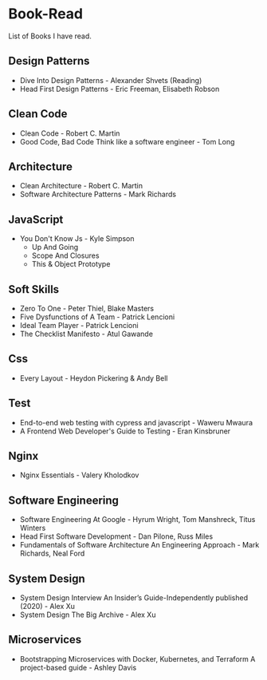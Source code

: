 # Book-Read
List of Books I have read.

## Design Patterns
  - Dive Into Design Patterns - Alexander Shvets (Reading)
  - Head First Design Patterns - Eric Freeman, Elisabeth Robson

## Clean Code
  - Clean Code - Robert C. Martin
  - Good Code, Bad Code Think like a software engineer - Tom Long

## Architecture
  - Clean Architecture - Robert C. Martin
  - Software Architecture Patterns - Mark Richards

## JavaScript
  - You Don't Know Js - Kyle Simpson
    - Up And Going
    - Scope And Closures
    - This & Object Prototype

## Soft Skills
  - Zero To One - Peter Thiel, Blake Masters
  - Five Dysfunctions of A Team - Patrick Lencioni
  - Ideal Team Player - Patrick Lencioni
  - The Checklist Manifesto - Atul Gawande

## Css
- Every Layout - Heydon Pickering & Andy Bell

## Test
- End-to-end web testing with cypress and javascript - Waweru Mwaura
- A Frontend Web Developer's Guide to Testing - Eran Kinsbruner

## Nginx
- Nginx Essentials - Valery Kholodkov

## Software Engineering
- Software Engineering At Google - Hyrum Wright, Tom Manshreck, Titus Winters
- Head First Software Development - Dan Pilone, Russ Miles
- Fundamentals of Software Architecture An Engineering Approach - Mark Richards, Neal Ford

## System Design 
- System Design Interview An Insider’s Guide-Independently published (2020) - Alex Xu
- System Design The Big Archive - Alex Xu

## Microservices
- Bootstrapping Microservices with Docker, Kubernetes, and Terraform A project-based guide - Ashley Davis
